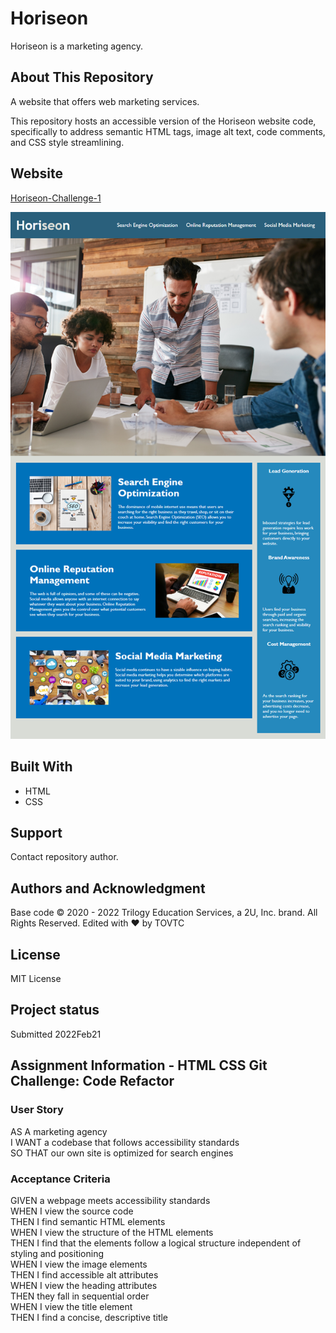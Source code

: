 # Horiseon
Horiseon is a marketing agency.

## About This Repository
A website that offers web marketing services.

This repository hosts an accessible version of the Horiseon website code, specifically to address semantic HTML tags, image alt text, code comments, and CSS style streamlining.

## Website
[Horiseon-Challenge-1](https://tovtc.github.io/horiseon-scscbc-challenge/)

![Alt text](./horiseon-mockup.png?raw=true "Horiseon Website")

## Built With
* HTML
* CSS

## Support
Contact repository author.

## Authors and Acknowledgment
Base code © 2020 - 2022 Trilogy Education Services, a 2U, Inc. brand. All Rights Reserved.
Edited with ❤️ by TOVTC

## License
MIT License

## Project status
Submitted 2022Feb21

## Assignment Information - HTML CSS Git Challenge: Code Refactor
### User Story
AS A marketing agency</br>
I WANT a codebase that follows accessibility standards</br>
SO THAT our own site is optimized for search engines</br>

### Acceptance Criteria
GIVEN a webpage meets accessibility standards</br>
WHEN I view the source code</br>
THEN I find semantic HTML elements</br>
WHEN I view the structure of the HTML elements</br>
THEN I find that the elements follow a logical structure independent of styling and positioning</br>
WHEN I view the image elements</br>
THEN I find accessible alt attributes</br>
WHEN I view the heading attributes</br>
THEN they fall in sequential order</br>
WHEN I view the title element</br>
THEN I find a concise, descriptive title</br>